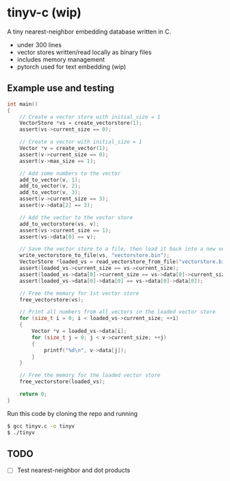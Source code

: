 # tinyv-c (wip)
A tiny nearest-neighbor embedding database written in C.
- under 300 lines
- vector stores written/read locally as binary files
- includes memory management
- pytorch used for text embedding (wip)

## Example use and testing
```c
int main()
{
    // Create a vector store with initial_size = 1
    VectorStore *vs = create_vectorstore(1);
    assert(vs->current_size == 0);

    // Create a vector with initial_size = 1
    Vector *v = create_vector(1);
    assert(v->current_size == 0);
    assert(v->max_size == 1);

    // Add some numbers to the vector
    add_to_vector(v, 1);
    add_to_vector(v, 2);
    add_to_vector(v, 3);
    assert(v->current_size == 3);
    assert(v->data[2] == 3);

    // Add the vector to the vector store
    add_to_vectorstore(vs, v);
    assert(vs->current_size == 1);
    assert(vs->data[0] == v);

    // Save the vector store to a file, then load it back into a new vector store
    write_vectorstore_to_file(vs, "vectorstore.bin");
    VectorStore *loaded_vs = read_vectorstore_from_file("vectorstore.bin");
    assert(loaded_vs->current_size == vs->current_size);
    assert(loaded_vs->data[0]->current_size == vs->data[0]->current_size);
    assert(loaded_vs->data[0]->data[0] == vs->data[0]->data[0]);

    // Free the memory for 1st vector store
    free_vectorstore(vs);

    // Print all numbers from all vectors in the loaded vector store
    for (size_t i = 0; i < loaded_vs->current_size; ++i)
    {
        Vector *v = loaded_vs->data[i];
        for (size_t j = 0; j < v->current_size; ++j)
        {
            printf("%d\n", v->data[j]);
        }
    }

    // Free the memory for the loaded vector store
    free_vectorstore(loaded_vs);

    return 0;
}
```
Run this code by cloning the repo and running
```bash
$ gcc tinyv.c -o tinyv
$ ./tinyv
```
## TODO
- [ ] Test nearest-neighbor and dot products
